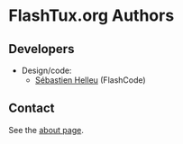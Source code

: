 # FlashTux.org Authors

## Developers

- Design/code:
  - [Sébastien Helleu](https://github.com/flashcode) (FlashCode)

## Contact

See the [about page](https://flashtux.org/about/).

